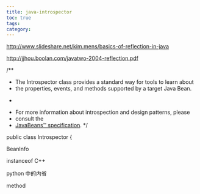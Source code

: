 ```yaml
---
title: java-introspector
toc: true
tags:
category:
---
```


http://www.slideshare.net/kim.mens/basics-of-reflection-in-java

http://jjhou.boolan.com/javatwo-2004-reflection.pdf

/**
 * The Introspector class provides a standard way for tools to learn about
 * the properties, events, and methods supported by a target Java Bean.
 * <p>
 * For more information about introspection and design patterns, please
 * consult the
 *  <a href="http://www.oracle.com/technetwork/java/javase/documentation/spec-136004.html">JavaBeans&trade; specification</a>.
 */

public class Introspector {

BeanInfo  


instanceof  C++

python 中的内省

method

